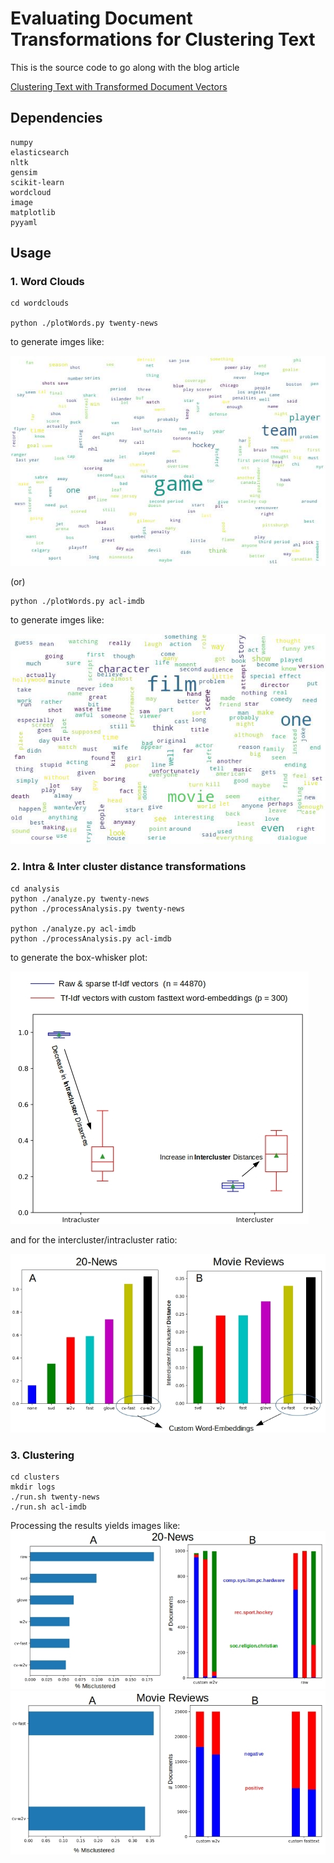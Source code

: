 # Evaluating Document Transformations for Clustering Text

This is the source code to go along with the blog article  

[Clustering Text with Transformed Document Vectors](http://xplordat.com/2018/12/14/want-to-cluster-text-try-custom-word-embeddings/)

## Dependencies

	numpy
	elasticsearch
	nltk
	gensim
	scikit-learn
	wordcloud
	image
	matplotlib
	pyyaml

## Usage

### 1. Word Clouds

	cd wordclouds

	python ./plotWords.py twenty-news

to generate imges like:

![rec.sport.hockey articles](./images/rec.sport.hockey.jpg "rec.sport.hockey")

(or)

	python ./plotWords.py acl-imdb 

to generate imges like:

![Negative Reviews](./images/neg.jpg "Negative Reviews")

### 2. Intra & Inter cluster distance transformations

	cd analysis
	python ./analyze.py twenty-news
	python ./processAnalysis.py twenty-news

	python ./analyze.py acl-imdb
	python ./processAnalysis.py acl-imdb

to generate the box-whisker plot:

![Transformation of distances](./images/dist-sim.jpg "Transformation of distances")

and for the intercluster/intracluster ratio:

![B/A Ratio](./images/b_by_a_ratio.jpg "B/A Ratio")

### 3. Clustering

	cd clusters
	mkdir logs
	./run.sh twenty-news
	./run.sh acl-imdb

Processing the results yields images like:
![20-news Results](./images/20-news-results.jpg "20-news clustering results")
![Movie Reviews Results](./images/movie-reviews-results.jpg "Movie reviews clustering results")



